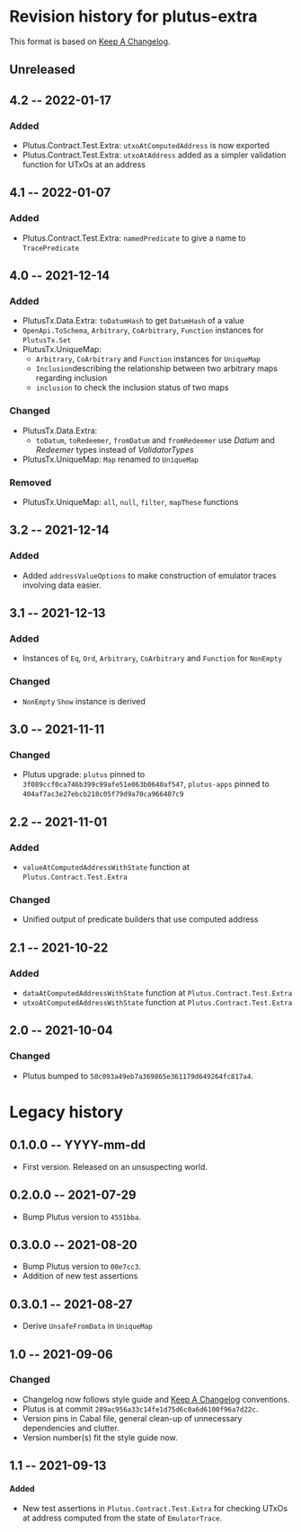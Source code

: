 # Revision history for plutus-extra

This format is based on [Keep A Changelog](https://keepachangelog.com/en/1.0.0).


## Unreleased

## 4.2 -- 2022-01-17

### Added

- Plutus.Contract.Test.Extra: `utxoAtComputedAddress` is now exported
- Plutus.Contract.Test.Extra: `utxoAtAddress` added as a simpler validation
  function for UTxOs at an address

## 4.1 -- 2022-01-07

### Added

- Plutus.Contract.Test.Extra: `namedPredicate` to give a name to `TracePredicate`

## 4.0 -- 2021-12-14

### Added

- PlutusTx.Data.Extra: `toDatumHash` to get `DatumHash` of a value
- `OpenApi.ToSchema`, `Arbitrary`, `CoArbitrary`, `Function` instances
  for `PlutusTx.Set`
- PlutusTx.UniqueMap:
  - `Arbitrary`, `CoArbitrary` and `Function` instances for `UniqueMap`
  - `Inclusion`describing the relationship between two arbitrary maps
    regarding inclusion
  - `inclusion` to check the inclusion status of two maps

### Changed

- PlutusTx.Data.Extra:
  - `toDatum`, `toRedeemer`, `fromDatum` and `fromRedeemer`
    use _Datum_ and _Redeemer_ types instead of _ValidatorTypes_
- PlutusTx.UniqueMap: `Map` renamed to `UniqueMap`

### Removed

- PlutusTx.UniqueMap: `all`, `null`, `filter`, `mapThese` functions

## 3.2 -- 2021-12-14

### Added

- Added `addressValueOptions` to make construction of
  emulator traces involving data easier.

## 3.1 -- 2021-12-13

### Added

- Instances of `Eq`, `Ord`, `Arbitrary`, `CoArbitrary`
  and `Function` for `NonEmpty`

### Changed

- `NonEmpty` `Show` instance is derived

## 3.0 -- 2021-11-11

### Changed

* Plutus upgrade: `plutus` pinned to `3f089ccf0ca746b399c99afe51e063b0640af547`,
  `plutus-apps` pinned to `404af7ac3e27ebcb218c05f79d9a70ca966407c9`

## 2.2 -- 2021-11-01

### Added

- `valueAtComputedAddressWithState` function at `Plutus.Contract.Test.Extra`

### Changed

* Unified output of predicate builders that use computed address

## 2.1 -- 2021-10-22

### Added

- `dataAtComputedAddressWithState` function at `Plutus.Contract.Test.Extra`
- `utxoAtComputedAddressWithState` function at `Plutus.Contract.Test.Extra`

## 2.0 -- 2021-10-04

### Changed

* Plutus bumped to `58c093a49eb7a369865e361179d649264fc817a4`.

# Legacy history

## 0.1.0.0 -- YYYY-mm-dd

- First version. Released on an unsuspecting world.

## 0.2.0.0 -- 2021-07-29

- Bump Plutus version to `4551bba`.

## 0.3.0.0 -- 2021-08-20

- Bump Plutus version to `00e7cc3`.
- Addition of new test assertions

## 0.3.0.1 -- 2021-08-27

- Derive `UnsafeFromData` in `UniqueMap`

## 1.0 -- 2021-09-06

### Changed

* Changelog now follows style guide and [Keep A
  Changelog](https://keepachangelog.com/en/1.0.0) conventions.
* Plutus is at commit ``289ac956a33c14fe1d75d6c0a6d6100f96a7d22c``.
* Version pins in Cabal file, general clean-up of unnecessary dependencies and
  clutter.
* Version number(s) fit the style guide now.

## 1.1 -- 2021-09-13
#### Added
* New test assertions in `Plutus.Contract.Test.Extra` for checking UTxOs at
  address computed from the state of `EmulatorTrace`.
